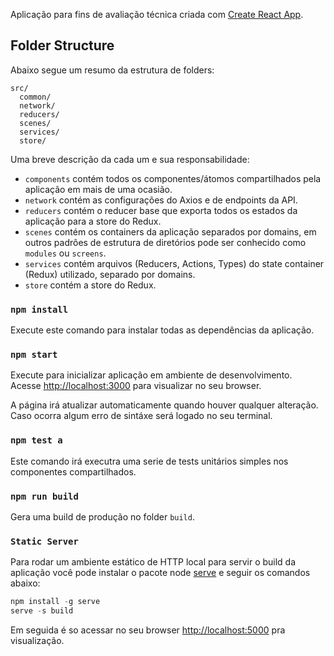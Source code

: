 Aplicação para fins de avaliação técnica criada com [Create React App](https://github.com/facebookincubator/create-react-app).

## Folder Structure

Abaixo segue um resumo da estrutura de folders:

```
src/
  common/
  network/
  reducers/
  scenes/
  services/
  store/
```

Uma breve descrição da cada um e sua responsabilidade:

* `components` contém todos os componentes/átomos compartilhados pela aplicação em mais de uma ocasião.
* `network` contém as configurações do Axios e de endpoints da API.
* `reducers` contém o reducer base que exporta todos os estados da aplicação para a store do Redux.
* `scenes` contém os containers da aplicação separados por domains, em outros padrôes de estrutura de diretórios pode ser conhecido como `modules` ou `screens`.
* `services` contém arquivos (Reducers, Actions, Types)  do state container (Redux) utilizado, separado por domains.
* `store` contém a store do Redux.

### `npm install`

Execute este comando para instalar todas as dependências da aplicação.

### `npm start`

Execute para inicializar  aplicação em ambiente de desenvolvimento.<br>
Acesse [http://localhost:3000](http://localhost:3000) para visualizar no seu browser.

A página irá atualizar automaticamente quando houver qualquer alteração.<br>
Caso ocorra algum erro de sintáxe será logado no seu terminal.


### `npm test a`

Este comando irá executra uma serie de tests unitários simples nos componentes compartilhados.

### `npm run build`

Gera uma build de produção no folder `build`.<br>

### `Static Server`

Para rodar um ambiente estático de HTTP local para servir o build da aplicação você pode instalar o pacote node [serve](https://github.com/zeit/serve) e seguir os comandos abaixo:

```js
npm install -g serve
serve -s build
```

Em seguida é so acessar no seu browser [http://localhost:5000](http://localhost:5000) pra visualização.
